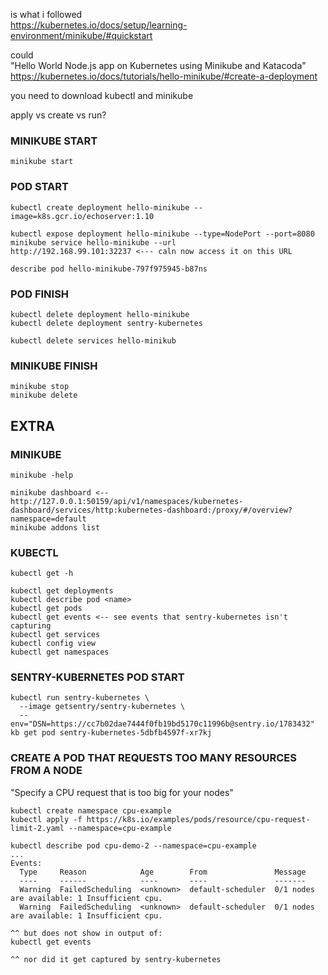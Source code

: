 is what i followed  
https://kubernetes.io/docs/setup/learning-environment/minikube/#quickstart  

could  
"Hello World Node.js app on Kubernetes using Minikube and Katacoda"  
https://kubernetes.io/docs/tutorials/hello-minikube/#create-a-deployment

you need to download kubectl and minikube  

apply vs create vs run?  

### MINIKUBE START
```
minikube start
```

### POD START
```
kubectl create deployment hello-minikube --image=k8s.gcr.io/echoserver:1.10

kubectl expose deployment hello-minikube --type=NodePort --port=8080
minikube service hello-minikube --url
http://192.168.99.101:32237 <--- caln now access it on this URL

describe pod hello-minikube-797f975945-b87ns
```

### POD FINISH
```
kubectl delete deployment hello-minikube
kubectl delete deployment sentry-kubernetes

kubectl delete services hello-minikub
```


### MINIKUBE FINISH
```
minikube stop
minikube delete
```

## EXTRA
### MINIKUBE
`minikube -help`

```
minikube dashboard <--http://127.0.0.1:50159/api/v1/namespaces/kubernetes-dashboard/services/http:kubernetes-dashboard:/proxy/#/overview?namespace=default
minikube addons list
```
### KUBECTL
`kubectl get -h`
```
kubectl get deployments
kubectl describe pod <name>
kubectl get pods
kubectl get events <-- see events that sentry-kubernetes isn't capturing
kubectl get services
kubectl config view
kubectl get namespaces
```
### SENTRY-KUBERNETES POD START
```
kubectl run sentry-kubernetes \
  --image getsentry/sentry-kubernetes \
  --env="DSN=https://cc7b02dae7444f0fb19bd5170c11996b@sentry.io/1783432"
kb get pod sentry-kubernetes-5dbfb4597f-xr7kj
```

### CREATE A POD THAT REQUESTS TOO MANY RESOURCES FROM A NODE
"Specify a CPU request that is too big for your nodes"  
```
kubectl create namespace cpu-example
kubectl apply -f https://k8s.io/examples/pods/resource/cpu-request-limit-2.yaml --namespace=cpu-example

kubectl describe pod cpu-demo-2 --namespace=cpu-example
...
Events:
  Type     Reason            Age        From               Message
  ----     ------            ----       ----               -------
  Warning  FailedScheduling  <unknown>  default-scheduler  0/1 nodes are available: 1 Insufficient cpu.
  Warning  FailedScheduling  <unknown>  default-scheduler  0/1 nodes are available: 1 Insufficient cpu.

^^ but does not show in output of:
kubectl get events

^^ nor did it get captured by sentry-kubernetes
```